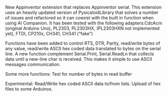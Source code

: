 New Appinventor extension that replaces Appinventor serial.
This extension uses an heavily updated version of PysicaloidLibrary that solves a number of issues and refactored so it can coexist with the built in function when using 
AI Companion.
It has been tested with the following adapters:CdcAcm (original Arduino Uno), PL2303, PL2303HX, (PL2303HXN not implemented yet), FTDI, CP210x, CH341, CH341 (“fake”)

Functions have been added to control RTS, DTR, Parity, read/write bytes of any value, read/write ASCII hex coded data translated to bytes on the serial line.
A new function complement Serial.Print, Serial.ReadLn that collects data until a new-line char is received. This makes it simple to use ASCII messages communication.

Some more functions:
Test for number of bytes in read buffer

Experimental:
Read/Write hex coded ASCII data to/from lists.
Upload of hex files to some Arduinos.
